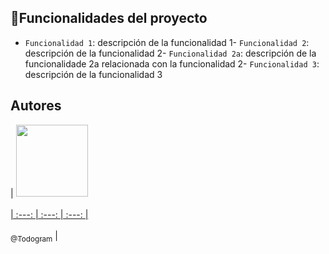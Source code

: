 


## :hammer:Funcionalidades del proyecto
- `Funcionalidad 1`: descripción de la funcionalidad 1- `Funcionalidad 2`: descripción de la funcionalidad 2- `Funcionalidad 2a`: descripción de la funcionalidade 2a relacionada con la funcionalidad 2- `Funcionalidad 3`: descripción de la funcionalidad 3


## Autores
| [<img src="https://avatars.githubusercontent.com/u/74684004?v=4" width=115><br><br>
| :---: | :---: | :---: |<br><br><sub>@Todogram</sub>](https://github.com/jfl4bur) |<br>
